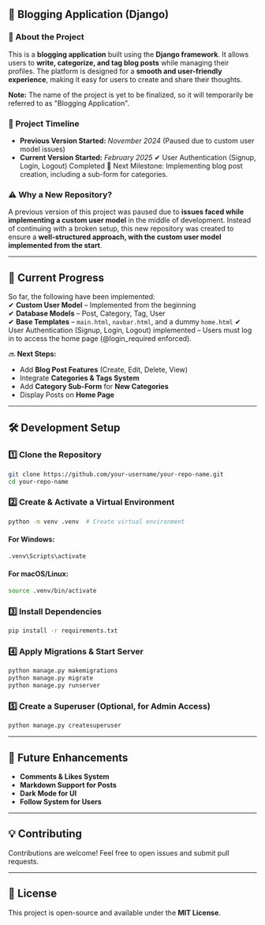 
## 📝 Blogging Application (Django)  

### 📌 About the Project  

This is a **blogging application** built using the **Django framework**. It allows users to **write, categorize, and tag blog posts** while managing their profiles. The platform is designed for a **smooth and user-friendly experience**, making it easy for users to create and share their thoughts.

**Note:** The name of the project is yet to be finalized, so it will temporarily be referred to as "Blogging Application". 

### 📅 Project Timeline  

- **Previous Version Started:** *November 2024* (Paused due to custom user model issues)  
- **Current Version Started:** *February 2025*
✔ User Authentication (Signup, Login, Logout) Completed
🚀 Next Milestone: Implementing blog post creation, including a sub-form for categories.

### ⚠️ Why a New Repository?  

A previous version of this project was paused due to **issues faced while implementing a custom user model** in the middle of development. Instead of continuing with a broken setup, this new repository was created to ensure a **well-structured approach, with the custom user model implemented from the start**.  

---

## 🚧 Current Progress  

So far, the following have been implemented:  
✔ **Custom User Model** – Implemented from the beginning  
✔ **Database Models** – Post, Category, Tag, User  
✔ **Base Templates** – `main.html`, `navbar.html`, and a dummy `home.html`
✔ User Authentication (Signup, Login, Logout) implemented – Users must log in to access the home page (@login_required enforced).  

🔜 **Next Steps:**  

- Add **Blog Post Features** (Create, Edit, Delete, View)  
- Integrate **Categories & Tags System**
- Add **Category Sub-Form** for **New Categories**
- Display Posts on **Home Page**

---

## 🛠️ Development Setup  

### 1️⃣ **Clone the Repository**  

```sh
git clone https://github.com/your-username/your-repo-name.git
cd your-repo-name
```

### 2️⃣ **Create & Activate a Virtual Environment**  

```sh
python -m venv .venv  # Create virtual environment
```

#### **For Windows:**  

```sh
.venv\Scripts\activate
```

#### **For macOS/Linux:**  

```sh
source .venv/bin/activate
```

### 3️⃣ **Install Dependencies**  

```sh
pip install -r requirements.txt
```

### 4️⃣ **Apply Migrations & Start Server**  

```sh
python manage.py makemigrations
python manage.py migrate
python manage.py runserver
```

### 5️⃣ **Create a Superuser (Optional, for Admin Access)**  

```sh
python manage.py createsuperuser
```

---

## 🚀 Future Enhancements  

- **Comments & Likes System**  
- **Markdown Support for Posts**  
- **Dark Mode for UI**  
- **Follow System for Users**  

---

## 💡 Contributing  

Contributions are welcome! Feel free to open issues and submit pull requests.  

---

## 📜 License  

This project is open-source and available under the **MIT License**.  
